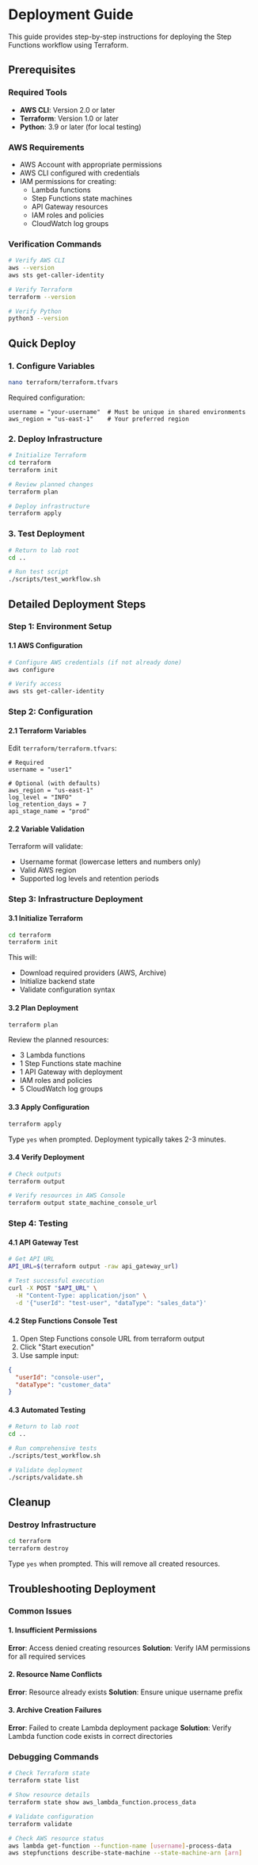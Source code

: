 # Deployment Guide

This guide provides step-by-step instructions for deploying the Step Functions workflow using Terraform.

## Prerequisites

### Required Tools
- **AWS CLI**: Version 2.0 or later
- **Terraform**: Version 1.0 or later
- **Python**: 3.9 or later (for local testing)

### AWS Requirements
- AWS Account with appropriate permissions
- AWS CLI configured with credentials
- IAM permissions for creating:
  - Lambda functions
  - Step Functions state machines
  - API Gateway resources
  - IAM roles and policies
  - CloudWatch log groups

### Verification Commands
```bash
# Verify AWS CLI
aws --version
aws sts get-caller-identity

# Verify Terraform
terraform --version

# Verify Python
python3 --version
```

## Quick Deploy

### 1. Configure Variables
```bash
nano terraform/terraform.tfvars
```

Required configuration:
```hcl
username = "your-username"  # Must be unique in shared environments
aws_region = "us-east-1"    # Your preferred region
```

### 2. Deploy Infrastructure
```bash
# Initialize Terraform
cd terraform
terraform init

# Review planned changes
terraform plan

# Deploy infrastructure
terraform apply
```

### 3. Test Deployment
```bash
# Return to lab root
cd ..

# Run test script
./scripts/test_workflow.sh
```

## Detailed Deployment Steps

### Step 1: Environment Setup

#### 1.1 AWS Configuration
```bash
# Configure AWS credentials (if not already done)
aws configure

# Verify access
aws sts get-caller-identity
```

### Step 2: Configuration

#### 2.1 Terraform Variables
Edit `terraform/terraform.tfvars`:
```hcl
# Required
username = "user1"

# Optional (with defaults)
aws_region = "us-east-1"
log_level = "INFO"
log_retention_days = 7
api_stage_name = "prod"
```

#### 2.2 Variable Validation
Terraform will validate:
- Username format (lowercase letters and numbers only)
- Valid AWS region
- Supported log levels and retention periods

### Step 3: Infrastructure Deployment

#### 3.1 Initialize Terraform
```bash
cd terraform
terraform init
```

This will:
- Download required providers (AWS, Archive)
- Initialize backend state
- Validate configuration syntax

#### 3.2 Plan Deployment
```bash
terraform plan
```

Review the planned resources:
- 3 Lambda functions
- 1 Step Functions state machine
- 1 API Gateway with deployment
- IAM roles and policies
- 5 CloudWatch log groups

#### 3.3 Apply Configuration
```bash
terraform apply
```

Type `yes` when prompted. Deployment typically takes 2-3 minutes.

#### 3.4 Verify Deployment
```bash
# Check outputs
terraform output

# Verify resources in AWS Console
terraform output state_machine_console_url
```

### Step 4: Testing

#### 4.1 API Gateway Test
```bash
# Get API URL
API_URL=$(terraform output -raw api_gateway_url)

# Test successful execution
curl -X POST "$API_URL" \
  -H "Content-Type: application/json" \
  -d '{"userId": "test-user", "dataType": "sales_data"}'
```

#### 4.2 Step Functions Console Test
1. Open Step Functions console URL from terraform output
2. Click "Start execution"
3. Use sample input:
```json
{
  "userId": "console-user",
  "dataType": "customer_data"
}
```

#### 4.3 Automated Testing
```bash
# Return to lab root
cd ..

# Run comprehensive tests
./scripts/test_workflow.sh

# Validate deployment
./scripts/validate.sh
```

## Cleanup

### Destroy Infrastructure
```bash
cd terraform
terraform destroy
```

Type `yes` when prompted. This will remove all created resources.

## Troubleshooting Deployment

### Common Issues

#### 1. Insufficient Permissions
**Error**: Access denied creating resources
**Solution**: Verify IAM permissions for all required services

#### 2. Resource Name Conflicts
**Error**: Resource already exists
**Solution**: Ensure unique username prefix

#### 3. Archive Creation Failures
**Error**: Failed to create Lambda deployment package
**Solution**: Verify Lambda function code exists in correct directories

### Debugging Commands

```bash
# Check Terraform state
terraform state list

# Show resource details
terraform state show aws_lambda_function.process_data

# Validate configuration
terraform validate

# Check AWS resource status
aws lambda get-function --function-name [username]-process-data
aws stepfunctions describe-state-machine --state-machine-arn [arn]
```
